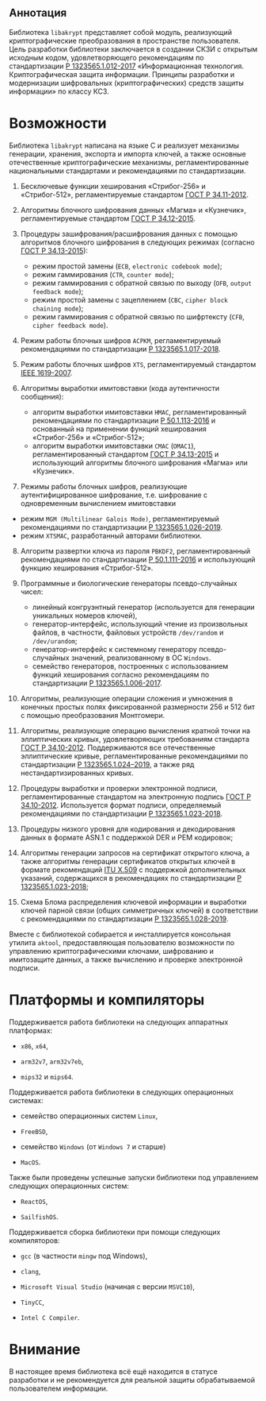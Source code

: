 Аннотация
---------

Библиотека `libakrypt` представляет собой модуль, реализующий криптографические
преобразования в пространстве пользователя. Цель разработки библиотеки заключается в создании СКЗИ
с открытым исходным кодом, удовлетворяющего рекомендациям по стандартизации
[Р 1323565.1.012-2017](https://tc26.ru/standarts/rekomendatsii-po-standartizatsii/r-1323565-1-012-2017-informatsionnaya-tekhnologiya-kriptograficheskaya-zashchita-informatsii-printsipy-razrabotki-i-modernizatsii-shifrovalnykh-kriptograficheskikh-sredstv-zashchity-informatsii.html)
«Информационная технология. Криптографическая защита информации.
Принципы разработки и модернизации шифровальных (криптографических) средств защиты
информации» по классу КС3.

Возможности
===========

Библиотека `libakrypt` написана на языке C и реализует механизмы генерации, хранения, экспорта и импорта ключей, а также
основные отечественные криптографические механизмы, регламентированные национальными стандартами
и рекомендациями по стандартизации.

 1. Бесключевые функции хеширования «Стрибог-256» и «Стрибог-512», регламентируемые
   стандартом [ГОСТ Р 34.11-2012](https://tc26.ru/standarts/natsionalnye-standarty/gost-r-34-11-2012-informatsionnaya-tekhnologiya-kriptograficheskaya-zashchita-informatsii-funktsiya-kheshirovaniya.html).

 2. Алгоритмы блочного шифрования данных «Магма» и «Кузнечик», регламентируемые
   стандартом [ГОСТ Р 34.12-2015](https://tc26.ru/standarts/natsionalnye-standarty/gost-r-34-12-2015-informatsionnaya-tekhnologiya-kriptograficheskaya-zashchita-informatsii-blochnye-shifry.html).

 3. Процедуры зашифрования/расшифрования данных c помощью алгоритмов блочного шифрования
   в следующих режимах (согласно [ГОСТ Р 34.13-2015](https://tc26.ru/standarts/natsionalnye-standarty/gost-r-34-13-2015-informatsionnaya-tekhnologiya-kriptograficheskaya-zashchita-informatsii-rezhimy-raboty-blochnykh-shifrov.html)):
    * режим простой замены (`ECB`, `electronic codebook mode`);
    * режим гаммирования (`CTR`, `counter mode`);
    * режим гаммирования с обратной связью по выходу (`OFB`, `output feedback mode`);
    * режим простой замены с зацеплением (`CBC`, `cipher block chaining mode`);
    * режим гаммирования с обратной связью по шифртексту (`CFB`, `cipher feedback mode`).

 4. Режим работы блочных шифров `ACPKM`, регламентируемый рекомендациями по стандартизации
[Р 1323565.1.017-2018](https://tc26.ru/standarts/rekomendatsii-po-standartizatsii/r-1323565-1-017-2018-informatsionnaya-tekhnologiya-kriptograficheskaya-zashchita-informatsii-kriptograficheskie-algoritmy-soputstvuyushchie-primeneniyu-algoritmov-blochnogo-shifrovaniya.html).

 5. Режим работы блочных шифров `XTS`, регламентируемый стандартом [IEEE 1619-2007](https://standards.ieee.org/standard/1619-2007.html).

 6. Алгоритмы выработки имитовставки (кода аутентичности сообщения):
    * алгоритм выработки имитовставки `HMAC`, регламентированный рекомендациями по
    стандартизации [Р 50.1.113-2016](https://tc26.ru/standarts/rekomendatsii-po-standartizatsii/r-50-1-113-2016-informatsionnaya-tekhnologiya-kriptograficheskaya-zashchita-informatsii-kriptograficheskie-algoritmy-soputstvuyushchie-primeneniyu-algoritmov-elektronnoy-tsifrovoy-podpisi-i-funktsii-kheshirovaniya.html) и
    основанный на применении функций хеширования «Стрибог-256» и «Стрибог-512»;
    * алгоритм выработки имитовставки `CMAC` (`OMAC1`), регламентированный стандартом [ГОСТ Р 34.13-2015](https://tc26.ru/standarts/natsionalnye-standarty/gost-r-34-13-2015-informatsionnaya-tekhnologiya-kriptograficheskaya-zashchita-informatsii-rezhimy-raboty-blochnykh-shifrov.html) и
    использующий алгоритмы блочного шифрования «Магма» или «Кузнечик».

 7. Режимы работы блочных шифров, реализующие аутентифицированное шифрование, т.е. шифрование с одновременным вычислением имитовставки
   * режим `MGM (Multilinear Galois Mode)`, регламентируемый рекомендациями по стандартизации
[Р 1323565.1.026-2019](https://tc26.ru/standarts/rekomendatsii-po-standartizatsii/r-1323565-1-026-2019-informatsionnaya-tekhnologiya-kriptograficheskaya-zashchita-informatsii-rezhimy-raboty-blochnykh-shifrov-realizuyushchie-autentifitsirovannoe-shifrovanie.html).
   * режим `XTSMAC`, разработанный авторами библиотеки. 

 8. Алгоритм развертки ключа из пароля `PBKDF2`, регламентированный рекомендациями по стандартизации
   [Р 50.1.111-2016](https://tc26.ru/standarts/rekomendatsii-po-standartizatsii/r-50-1-111-2016-informatsionnaya-tekhnologiya-kriptograficheskaya-zashchita-informatsii-parolnaya-zashchita-klyuchevoy-informatsii.html)
   и использующий функцию хеширования «Стрибог-512».

 9. Программные и биологические генераторы псевдо-случайных чисел:
    * линейный конгруэнтный генератор (используется для генерации уникальных номеров ключей),
    * генератор-интерфейс, использующий чтение из произвольных файлов, в частности,
       файловых устройств `/dev/random` и `/dev/urandom`;
    * генератор-интерфейс к системному генератору псевдо-случайных значений, реализованному в ОС `Windows`.
    * семейство генераторов, построенных с использованием функций хеширования
      согласно рекомендациям по стандартизации
      [Р 1323565.1.006-2017](https://tc26.ru/standarts/rekomendatsii-po-standartizatsii/r-1323565-1-006-2017-informatsionnaya-tekhnologiya-kriptograficheskaya-zashchita-informatsii-mekhanizmy-vyrabotki-psevdosluchaynykh-posledovatelnostey.html).

 10. Алгоритмы, реализующие операции сложения и умножения в конечных простых полях
    фиксированной размерности 256 и 512 бит с помощью преобразования Монтгомери.

 11. Алгоритмы, реализующие операцию вычисления кратной точки на эллиптических кривых,
    удовлетворяющих требованиям
    стандарта [ГОСТ Р 34.10-2012](https://tc26.ru/standarts/natsionalnye-standarty/gost-r-34-10-2012-informatsionnaya-tekhnologiya-kriptograficheskaya-zashchita-informatsii-protsessy-formirovaniya-i-proverki-elektronnoy-tsifrovoy-podpisi.html).
    Поддерживаются все отечественные
    эллиптические кривые, регламентированные рекомендациями по стандартизации
    [Р 1323565.1.024–2019](https://tc26.ru/standarts/rekomendatsii-po-standartizatsii/r-132356-1-024-2019-informatsionnaya-tekhnologiya-kriptograficheskaya-zashchita-informatsii-parametry-ellipticheskikh-krivykh-dlya-kriptograficheskikh-algoritmov-i-protokolov19.html),
    а также ряд нестандартизированных кривых.

 12. Процедуры выработки и проверки электронной подписи, регламентированные стандартом на электронную подпись
    [ГОСТ Р 34.10-2012](https://tc26.ru/standarts/natsionalnye-standarty/gost-r-34-10-2012-informatsionnaya-tekhnologiya-kriptograficheskaya-zashchita-informatsii-protsessy-formirovaniya-i-proverki-elektronnoy-tsifrovoy-podpisi.html).
    Используется формат подписи, определяемый рекомендациями по стандартизации
    [Р 1323565.1.023-2018](https://tc26.ru/standarts/rekomendatsii-po-standartizatsii/r-1323565-1-023-2018-informatsionnaya-tekhnologiya-kriptograficheskaya-zashchita-informatsii-ispolzovanie-algoritmov-gost-r-34-10-2012-gost-r-34-11-2012-v-sertifikate-spiske-annulirovannykh-sertifikatov-crl-i-zaprose-na-sertifikat-pkcs-10-infrastruktury-o.html).

 13. Процедуры низкого уровня для кодирования и декодирования данных в формате ASN.1 с поддержкой DER и PEM кодировок;
    
 14. Алгоритмы генерации запросов на сертификат открытого ключа, а также алгоритмы генерации
     сертификатов открытых ключей в формате рекомендаций [ITU X.509](https://www.itu.int/rec/T-REC-X.509/en) 
     с поддержкой дополнительных указаний, содержащихся в рекомендациях по стандартизации 
     [Р 1323565.1.023-2018](https://tc26.ru/standarts/rekomendatsii-po-standartizatsii/r-1323565-1-023-2018-informatsionnaya-tekhnologiya-kriptograficheskaya-zashchita-informatsii-ispolzovanie-algoritmov-gost-r-34-10-2012-gost-r-34-11-2012-v-sertifikate-spiske-annulirovannykh-sertifikatov-crl-i-zaprose-na-sertifikat-pkcs-10-infrastruktury-o.html);

 15. Схема Блома распределения ключевой информации и выработки ключей парной связи 
     (общих симметричных ключей) в соответствии с рекомендациями по стандартизации 
     [Р 1323565.1.028-2019](https://tc26.ru/standarts/rekomendatsii-po-standartizatsii/r-1323565-1-028-2019-informatsionnaya-tekhnologiya-kriptograficheskaya-zashchita-informatsii-kriptograficheskie-mekhanizmy-zashchishchennogo-vzaimodeystviya-kontrolnykh-i-izmeritelnykh-ustroystv.html).

Вместе с библиотекой собирается и инсталлируется консольная утилита `aktool`,
предоставляющая пользователю возможности по управлению криптографическими ключами,
шифрованию и имитозащите данных, а также вычислению и проверке электронной подписи.


Платформы и компиляторы
=======================

Поддерживается работа библиотеки на следующих аппаратных платформах:

   * `x86`, `x64`,

   * `arm32v7`, `arm32v7eb`,

   * `mips32` и `mips64`.


Поддерживается работа библиотеки в следующих операционных системах:

   * семейство операционных систем `Linux`,

   * `FreeBSD`,

   * семейство `Windows` (от `Windows 7` и старше)

   * `MacOS`.

Также были проведены успешные запуски библиотеки под управлением следующих операционных систем:

   * `ReactOS`,

   * `SailfishOS`.

Поддерживается сборка библиотеки при помощи следующих компиляторов:

   * `gcc` (в частности `mingw` под Windows),

   * `clang`,

   * `Microsoft Visual Studio` (начиная с версии `MSVC10`),

   * `TinyCC`,

   * `Intel C Compiler`.

Внимание
========

В настоящее время библиотека всё ещё находится в статусе разработки и не рекомендуется для
реальной защиты обрабатываемой пользователем информации.

